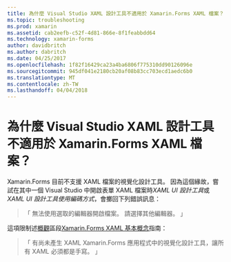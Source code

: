 ```yaml
---
title: 為什麼 Visual Studio XAML 設計工具不適用於 Xamarin.Forms XAML 檔案？
ms.topic: troubleshooting
ms.prod: xamarin
ms.assetid: cab2eefb-c52f-4d81-866e-8f1feabbdd64
ms.technology: xamarin-forms
author: davidbritch
ms.author: dabritch
ms.date: 04/25/2017
ms.openlocfilehash: 1f82f16429ca23a4ba6806f775310dd90126096e
ms.sourcegitcommit: 945df041e2180cb20af08b83cc703ecd1aedc6b0
ms.translationtype: MT
ms.contentlocale: zh-TW
ms.lasthandoff: 04/04/2018
---
```

# <a name="why-doesnt-the-visual-studio-xaml-designer-work-for-xamarinforms-xaml-files"></a>為什麼 Visual Studio XAML 設計工具不適用於 Xamarin.Forms XAML 檔案？

Xamarin.Forms 目前不支援 XAML 檔案的視覺化設計工具。 因為這個緣故，嘗試在其中一個 Visual Studio 中開啟表單 XAML 檔案時*XAML UI 設計工具*或*XAML UI 設計工具使用編碼方式*，會擲回下列錯誤訊息：

> 「 無法使用選取的編輯器開啟檔案。 請選擇其他編輯器。 」

這項限制述[概觀](~/xamarin-forms/xaml/xaml-basics/index.md#Overview)區段[Xamarin.Forms XAML 基本概念](~/xamarin-forms/xaml/xaml-basics/index.md)指南：

> 「 有尚未產生 XAML Xamarin.Forms 應用程式中的視覺化設計工具，讓所有 XAML 必須都是手寫。 」
